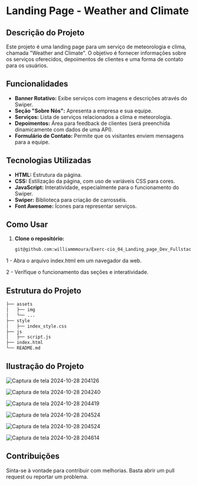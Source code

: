 # Landing Page - Weather and Climate

## Descrição do Projeto

Este projeto é uma landing page para um serviço de meteorologia e clima, chamada "Weather and Climate". O objetivo é fornecer informações sobre os serviços oferecidos, depoimentos de clientes e uma forma de contato para os usuários.

## Funcionalidades

- **Banner Rotativo:** Exibe serviços com imagens e descrições através do Swiper.
- **Seção "Sobre Nós":** Apresenta a empresa e sua equipe.
- **Serviços:** Lista de serviços relacionados a clima e meteorologia.
- **Depoimentos:** Área para feedback de clientes (será preenchida dinamicamente com dados de uma API).
- **Formulário de Contato:** Permite que os visitantes enviem mensagens para a equipe.

## Tecnologias Utilizadas

- **HTML:** Estrutura da página.
- **CSS:** Estilização da página, com uso de variáveis CSS para cores.
- **JavaScript:** Interatividade, especialmente para o funcionamento do Swiper.
- **Swiper:** Biblioteca para criação de carrosséis.
- **Font Awesome:** Ícones para representar serviços.

## Como Usar

1. **Clone o repositório:**

   ```bash
   git@github.com:williammmoura/Exerc-cio_04_Landing_page_Dev_Fullstack_JAVA_jr_maisPraTi.git
    ```

1 - Abra o arquivo index.html em um navegador da web.

2 - Verifique o funcionamento das seções e interatividade.

## Estrutura do Projeto

```bash
├── assets
│   ├── img
│   └── ...
├── style
│   ├── index_style.css
├── js
│   ├── script.js
├── index.html
└── README.md
```

## Ilustração do Projeto

![Captura de tela 2024-10-28 204126](https://github.com/user-attachments/assets/e4a41b4d-f5aa-4103-b6a6-737cc92a4e3f)

![Captura de tela 2024-10-28 204240](https://github.com/user-attachments/assets/e49a0a26-ed31-4e90-a561-0ad63731ab1f)

![Captura de tela 2024-10-28 204419](https://github.com/user-attachments/assets/e745b99c-4d59-44cc-907e-6ff6eb1c0895)

![Captura de tela 2024-10-28 204524](https://github.com/user-attachments/assets/95eea457-70ae-4580-97a2-0f27371f59f4)

![Captura de tela 2024-10-28 204524](https://github.com/user-attachments/assets/3fcc3948-9a10-49d7-a455-dc8a1809ffa8)

![Captura de tela 2024-10-28 204614](https://github.com/user-attachments/assets/d5659770-c816-444a-8457-1c1721fa35bb)


## Contribuições
Sinta-se à vontade para contribuir com melhorias. Basta abrir um pull request ou reportar um problema.
